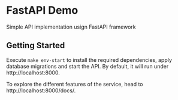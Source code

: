 # FastAPI Demo
Simple API implementation usign FastAPI framework

## Getting Started
Execute `make env-start` to install the required dependencies, apply database migrations and start the API. By default, it will run under http://localhost:8000.

To explore the different features of the service, head to http://localhost:8000/docs/.
